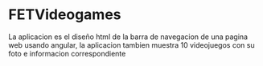 # FETVideogames
La aplicacion es el diseño html de la barra de navegacion de una pagina web usando angular, la aplicacion tambien muestra 10 videojuegos con su foto e informacion correspondiente

